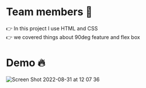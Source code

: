 # Team members 🤚
👉 In this project I use HTML and CSS <br>
👉 we covered things about 90deg feature and flex box

# Demo 🔥
![Screen Shot 2022-08-31 at 12 07 36](https://user-images.githubusercontent.com/108340865/187642320-84ded821-05f8-4be4-acde-036329c0c17e.png)
